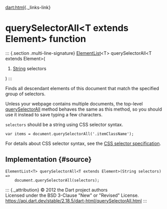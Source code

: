 [dart:html](../dart-html/dart-html-library){._links-link}

querySelectorAll\<T extends Element\> function
==============================================

::: {.section .multi-line-signature}
[ElementList](elementlist-class)\<T\> querySelectorAll\<T extends
Element\>(

1.  [String](../dart-core/string-class) selectors

)
:::

Finds all descendant elements of this document that match the specified
group of selectors.

Unless your webpage contains multiple documents, the top-level
[querySelectorAll](queryselectorall) method behaves the same as this
method, so you should use it instead to save typing a few characters.

`selectors` should be a string using CSS selector syntax.

``` {.language-dart data-language="dart"}
var items = document.querySelectorAll('.itemClassName');
```

For details about CSS selector syntax, see the [CSS selector
specification](http://www.w3.org/TR/css3-selectors/).

Implementation {#source}
--------------

``` {.language-dart data-language="dart"}
ElementList<T> querySelectorAll<T extends Element>(String selectors) =>
    document.querySelectorAll(selectors);
```

::: {._attribution}
© 2012 the Dart project authors\
Licensed under the BSD 3-Clause \"New\" or \"Revised\" License.\
<https://api.dart.dev/stable/2.18.5/dart-html/querySelectorAll.html>
:::
